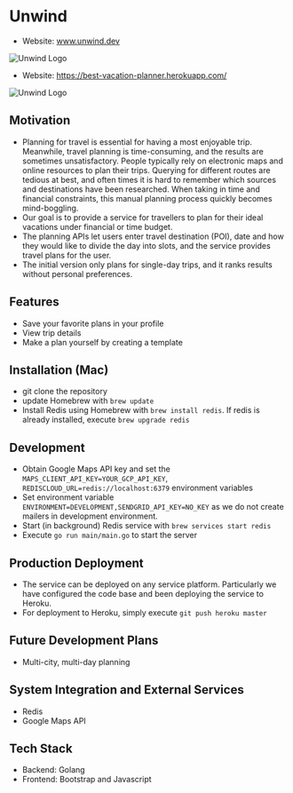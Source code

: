 # Unwind

+ Website: www.unwind.dev

![Unwind Logo](https://github.com/weihesdlegend/Vacation-Planner/blob/pr_logo/planner-app/public/logo.png?raw=true)


+ Website: https://best-vacation-planner.herokuapp.com/

![Unwind Logo](https://github.com/weihesdlegend/Vacation-Planner/blob/pr_logo/planner-app/public/logo.png?raw=true)

## Motivation
* Planning for travel is essential for having a most enjoyable trip.
Meanwhile, travel planning is time-consuming, and the results are sometimes unsatisfactory.
People typically rely on electronic maps and online resources to plan their trips.
Querying for different routes are tedious at best, and often times it is hard to remember which sources and destinations have been researched.
When taking in time and financial constraints, this manual planning process quickly becomes mind-boggling.
* Our goal is to provide a service for travellers to plan for their ideal vacations under financial or time budget.
* The planning APIs let users enter travel destination (POI), date and how they would like to divide the day into slots, and the service provides travel plans for the user.
* The initial version only plans for single-day trips, and it ranks results without personal preferences.

## Features
* Save your favorite plans in your profile
* View trip details
* Make a plan yourself by creating a template

## Installation (Mac)
* git clone the repository
* update Homebrew with `brew update`
* Install Redis using Homebrew with `brew install redis`. If redis is already installed, execute `brew upgrade redis`


## Development
* Obtain Google Maps API key and set the `MAPS_CLIENT_API_KEY=YOUR_GCP_API_KEY`,
`REDISCLOUD_URL=redis://localhost:6379` environment variables
* Set environment variable `ENVIRONMENT=DEVELOPMENT,SENDGRID_API_KEY=NO_KEY` as we do not create mailers in development environment.
* Start (in background) Redis service with `brew services start redis`
* Execute `go run main/main.go` to start the server


## Production Deployment
* The service can be deployed on any service platform.
Particularly we have configured the code base and been deploying the service to Heroku.
* For deployment to Heroku, simply execute `git push heroku master` 


## Future Development Plans
* Multi-city, multi-day planning


## System Integration and External Services
* Redis
* Google Maps API


## Tech Stack
* Backend: Golang
* Frontend: Bootstrap and Javascript
